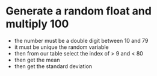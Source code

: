 # Generate a random float and multiply 100

- the number must be a double digit between 10 and 79
- it must be unique the random variable
- then from our table select the index of > 9 and < 80
- then get the mean
- then get the standard deviation
